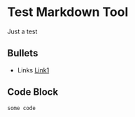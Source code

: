 # Test Markdown Tool

Just a test

## Bullets

* Links [Link1](https://example.com)

## Code Block

```text
some code
```
